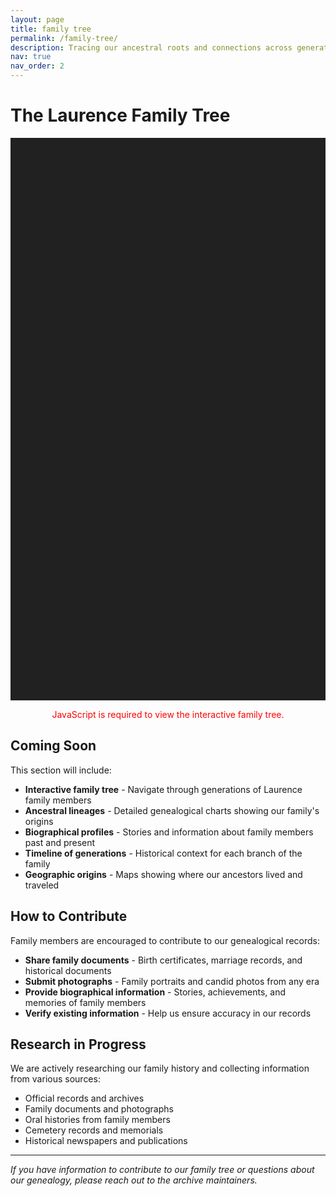 ```yaml
---
layout: page
title: family tree
permalink: /family-tree/
description: Tracing our ancestral roots and connections across generations
nav: true
nav_order: 2
---
```


# The Laurence Family Tree

<div id="FamilyChart" class="f3" style="width:100%;height:900px;margin:auto;background-color:rgb(33,33,33);color:#fff;"></div>
<noscript><p style="color: red; text-align: center;">JavaScript is required to view the interactive family tree.</p></noscript>

<link rel="stylesheet" href="https://unpkg.com/family-chart@0.4.5/dist/styles/family-chart.css">
<script src="https://unpkg.com/d3@6"></script>
<script type="module" src="https://unpkg.com/family-chart@0.4.5"></script>
<script type="module">
  create(data())

  function create(data) {
    const f3Chart = f3.createChart('#FamilyChart', data)
      .setTransitionTime(1000)
      .setCardXSpacing(250)
      .setCardYSpacing(150)
      .setSingleParentEmptyCard(true, {label: 'ADD'})
      .setShowSiblingsOfMain(true)
      .setOrientationVertical()
      .setAncestryDepth(1)
      .setProgenyDepth(2)

    const f3Card = f3Chart.setCard(f3.CardHtml)
      .setCardDisplay([["first name","last name"],[]])
      .setCardDim({})
      .setMiniTree(true)
      .setStyle('rect')
      .setOnHoverPathToMain()

    const f3EditTree = f3Chart.editTree()
      .fixed(true)
      .setFields(["first name","last name","avatar"])
      .setEditFirst(true)

    f3EditTree.setEdit()

    f3Card.setOnCardClick((e, d) => {
      f3EditTree.open(d)
      if (f3EditTree.isAddingRelative()) return
      f3Card.onCardClickDefault(e, d)
    })

    f3Chart.updateTree({initial: true})
    f3EditTree.open(f3Chart.getMainDatum())

    f3Chart.updateTree({initial: true})
  }

  function data() {
    return [
      {"id":"0","rels":{"spouses":["8b576785-2654-47c0-b2cc-fe38f75d37c7"],"children":[],"father":"ea7687c8-b5eb-4005-ba00-2e4da493c8ef","mother":"dd0b5b8a-c07a-4bbe-a47b-4c94e9bf478b"},"data":{"first name":"Alexander Adam","last name":"Laurence","birthday":"1992","avatar":"","gender":"M"}},
      {"id":"8b576785-2654-47c0-b2cc-fe38f75d37c7","data":{"gender":"F","first name":"Rino","last name":"Laurence","birthday":"1996","avatar":""},"rels":{"spouses":["0"],"children":[],"father":"509c89bb-af8f-4315-a442-6315a24f0c8a","mother":"2336140f-80ec-4b82-ba56-2896304c9091"}},
      {"id":"ea7687c8-b5eb-4005-ba00-2e4da493c8ef","data":{"gender":"M","first name":"Anoj","last name":"Chhetri","birthday":"","avatar":""},"rels":{"children":["0","d01cc846-8fa2-4bf8-936f-907b3a44d6d9"],"spouses":["dd0b5b8a-c07a-4bbe-a47b-4c94e9bf478b"]}},
      {"id":"dd0b5b8a-c07a-4bbe-a47b-4c94e9bf478b","data":{"gender":"F","first name":"Rhea","last name":"Basista","birthday":"","avatar":""},"rels":{"children":["0","d01cc846-8fa2-4bf8-936f-907b3a44d6d9"],"spouses":["ea7687c8-b5eb-4005-ba00-2e4da493c8ef"]}},
      {"id":"509c89bb-af8f-4315-a442-6315a24f0c8a","data":{"gender":"M","first name":"Katsuhiro","last name":"Arai","birthday":"","avatar":""},"rels":{"children":["df82ee03-031c-4d5b-a5bd-552cf6f21731","8b576785-2654-47c0-b2cc-fe38f75d37c7"],"spouses":["2336140f-80ec-4b82-ba56-2896304c9091"]}},
      {"id":"2336140f-80ec-4b82-ba56-2896304c9091","data":{"gender":"F","first name":"Takako","last name":"Morimoto (Inaguma)","birthday":"","avatar":""},"rels":{"children":["df82ee03-031c-4d5b-a5bd-552cf6f21731","8b576785-2654-47c0-b2cc-fe38f75d37c7","07e93ead-545a-43cd-a7a3-d96677c369cb"],"spouses":["509c89bb-af8f-4315-a442-6315a24f0c8a","654fbdb3-f3a8-411a-8d45-f46401c43fda"]}},
      {"id":"d01cc846-8fa2-4bf8-936f-907b3a44d6d9","data":{"gender":"M","first name":"Avishkar","last name":"Chhetri","birthday":"1994","avatar":""},"rels":{"father":"ea7687c8-b5eb-4005-ba00-2e4da493c8ef","mother":"dd0b5b8a-c07a-4bbe-a47b-4c94e9bf478b"}},
      {"id":"df82ee03-031c-4d5b-a5bd-552cf6f21731","data":{"gender":"M","first name":"Hiroki","last name":"Arai","birthday":"","avatar":""},"rels":{"father":"509c89bb-af8f-4315-a442-6315a24f0c8a","mother":"2336140f-80ec-4b82-ba56-2896304c9091","children":["8b3e2350-07b8-47ca-be8a-def4959497cf","6fe7b90e-8d67-4197-a936-f392e6f5f6cb","aeeb18fe-19fe-4268-9860-19ac2425c90d"],"spouses":["dd04e1cb-8903-4a97-b9bb-3d044c09604d"]}},
      {"id":"654fbdb3-f3a8-411a-8d45-f46401c43fda","data":{"gender":"M","first name":"Masunobu","last name":"Morimoto","birthday":"","avatar":""},"rels":{"spouses":["2336140f-80ec-4b82-ba56-2896304c9091"],"children":["07e93ead-545a-43cd-a7a3-d96677c369cb"]}},
      {"id":"07e93ead-545a-43cd-a7a3-d96677c369cb","data":{"gender":"M","first name":"Kento","last name":"Morimoto","birthday":"","avatar":""},"rels":{"father":"654fbdb3-f3a8-411a-8d45-f46401c43fda","mother":"2336140f-80ec-4b82-ba56-2896304c9091"}},
      {"id":"dd04e1cb-8903-4a97-b9bb-3d044c09604d","data":{"gender":"F","first name":"Yuki","last name":"Arai","birthday":"","avatar":""},"rels":{"spouses":["df82ee03-031c-4d5b-a5bd-552cf6f21731"],"children":["8b3e2350-07b8-47ca-be8a-def4959497cf","6fe7b90e-8d67-4197-a936-f392e6f5f6cb","aeeb18fe-19fe-4268-9860-19ac2425c90d"]}},
      {"id":"8b3e2350-07b8-47ca-be8a-def4959497cf","data":{"gender":"M","first name":"Hayato","last name":"Arai","birthday":"","avatar":""},"rels":{"father":"df82ee03-031c-4d5b-a5bd-552cf6f21731","mother":"dd04e1cb-8903-4a97-b9bb-3d044c09604d","children":[],"spouses":[]}},
      {"id":"6fe7b90e-8d67-4197-a936-f392e6f5f6cb","data":{"gender":"F","first name":"Kii","last name":"Arai","birthday":"","avatar":""},"rels":{"mother":"dd04e1cb-8903-4a97-b9bb-3d044c09604d","father":"df82ee03-031c-4d5b-a5bd-552cf6f21731","children":[],"spouses":[]}},
      {"id":"aeeb18fe-19fe-4268-9860-19ac2425c90d","data":{"gender":"M","first name":"Minato","last name":"Arai","birthday":"","avatar":""},"rels":{"father":"df82ee03-031c-4d5b-a5bd-552cf6f21731","mother":"dd04e1cb-8903-4a97-b9bb-3d044c09604d"}}
    ]
  }
</script>

## Coming Soon

This section will include:

- **Interactive family tree** - Navigate through generations of Laurence family members
- **Ancestral lineages** - Detailed genealogical charts showing our family's origins
- **Biographical profiles** - Stories and information about family members past and present
- **Timeline of generations** - Historical context for each branch of the family
- **Geographic origins** - Maps showing where our ancestors lived and traveled

## How to Contribute

Family members are encouraged to contribute to our genealogical records:

- **Share family documents** - Birth certificates, marriage records, and historical documents
- **Submit photographs** - Family portraits and candid photos from any era
- **Provide biographical information** - Stories, achievements, and memories of family members
- **Verify existing information** - Help us ensure accuracy in our records

## Research in Progress

We are actively researching our family history and collecting information from various sources:

- Official records and archives
- Family documents and photographs
- Oral histories from family members
- Cemetery records and memorials
- Historical newspapers and publications

---

*If you have information to contribute to our family tree or questions about our genealogy, please reach out to the archive maintainers.* 